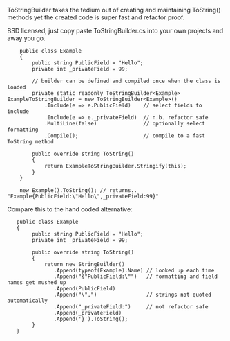 ToStringBuilder takes the tedium out of creating and maintaining ToString() methods yet the created code is super fast and refactor proof.  

BSD licensed, just copy paste ToStringBuilder.cs into your own projects and away you go.

        public class Example
        {
            public string PublicField = "Hello";
            private int _privateField = 99;

            // builder can be defined and compiled once when the class is loaded
            private static readonly ToStringBuilder<Example> ExampleToStringBuilder = new ToStringBuilder<Example>()
                .Include(e => e.PublicField)    // select fields to include
                .Include(e => e._privateField)  // n.b. refactor safe
                .MultiLine(false)               // optionally select formatting
                .Compile();                     // compile to a fast ToString method

            public override string ToString()
            {
                return ExampleToStringBuilder.Stringify(this);
            }
        }
        
        new Example().ToString(); // returns.. "Example{PublicField:\"Hello\",_privateField:99}"

Compare this to the hand coded alternative:

       public class Example
       {
            public string PublicField = "Hello";
            private int _privateField = 99;

            public override string ToString()
            {
                return new StringBuilder()
                   .Append(typeof(Example).Name) // looked up each time
                   .Append("{"PublicField:\"")   // formatting and field names get mushed up
                   .Append(PublicField)
                   .Append("\",")                // strings not quoted automatically
                   .Append("_privateField:")     // not refactor safe
                   .Append(_privateField)
                   .Append('}').ToString();
            }
       }

